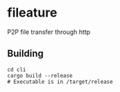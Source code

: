 # fileature
P2P file transfer through http

## Building

```shell
cd cli
cargo build --release
# Executable is in /target/release
```
